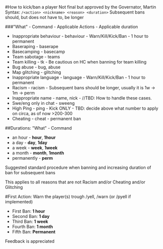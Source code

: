 #How to kick/ban a player
Not final but approved by the Governator, Martin
Syntax: `/<action> <nickname> <reason> <duration>`
Subsequent bans should, but does not have to, be longer

###"What" - Command - Applicable Actions - Applicable duration
* Inappropriate behaviour - behaviour - Warn/Kill/Kick/Ban - 1 hour to permanent
* Baseraping - baserape
* Basecamping - basecamp
* Team sabotage - teams
* Team killing - tk - Be cautious on HC when banning for team killing
* Bug abuse - bug, abuse
* Map glitching - glitching
* Inappropriate language - language - Warn/Kill/Kick/Ban - 1 hour to permanent
* Racism - racism - Subsequent bans should be longer, usually it is 1w -> 1m -> perm
* Inappropriate name - name, nick - //TBD: How to handle these cases.
* Swe/eng only in chat - sweeng
* High Ping - ping - Kick ONLY - TBD: decide above what number to apply on circa, as of now >200-300
* Cheating - cheat - permanent ban

##Durations: "What" - Command
* an hour - **hour**, **1hour**
* a day - **day**, **1day**
* a week - **week**, **1week**
* a month - **month**, **1month**
* permanently - **perm**

Suggested standard procedure when banning and increasing duration of ban for subsequent bans

This applies to all reasons that are not Racism and/or Cheating and/or Glitching

#First Action:
Warn the player(s) trough /yell, /warn (or /pyell if implemented)
* First Ban: **1 hour**
* Second Ban: **1 day**
* Third Ban: **1 week**
* Fourth Ban: **1 month**
* Fifth Ban: **Permanent**

Feedback is appreciated
